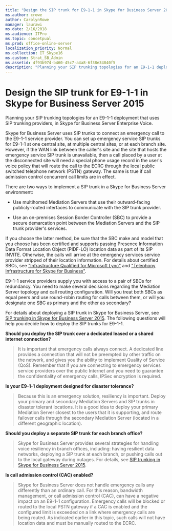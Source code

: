 ```yaml
---
title: "Design the SIP trunk for E9-1-1 in Skype for Business Server 2015"
ms.author: crowe
author: CarolynRowe
manager: laurawi
ms.date: 2/16/2018
ms.audience: ITPro
ms.topic: concetpual
ms.prod: office-online-server
localization_priority: Normal
ms.collection: IT_Skype16
ms.custom: Strat_SB_Admin
ms.assetid: 4f93b974-b460-45c7-a4a8-6f38e34840f5
description: "Planning your SIP trunking topologies for an E9-1-1 deployment that uses SIP trunking providers, in Skype for Business Server Enterprise Voice."
---
```


# Design the SIP trunk for E9-1-1 in Skype for Business Server 2015
 
Planning your SIP trunking topologies for an E9-1-1 deployment that uses SIP trunking providers, in Skype for Business Server Enterprise Voice.
  
Skype for Business Server uses SIP trunks to connect an emergency call to the E9-1-1 service provider. You can set up emergency service SIP trunks for E9-1-1 at one central site, at multiple central sites, or at each branch site. However, if the WAN link between the caller's site and the site that hosts the emergency service SIP trunk is unavailable, then a call placed by a user at the disconnected site will need a special phone usage record in the user's voice policy that will route the call to the ECRC through the local public switched telephone network (PSTN) gateway. The same is true if call admission control concurrent call limits are in effect.
  
There are two ways to implement a SIP trunk in a Skype for Business Server environment:
  
- Use multihomed Mediation Servers that use their outward-facing publicly-routed interfaces to communicate with the SIP trunk provider.
    
- Use an on-premises Session Border Controller (SBC) to provide a secure demarcation point between the Mediation Servers and the SIP trunk provider's services.
    
If you choose the latter method, be sure that the SBC make and model that you choose has been certified and supports passing Presence Information Data Format Location Object (PIDF-LO) location data as part of its SIP INVITE. Otherwise, the calls will arrive at the emergency services service provider stripped of their location information. For details about certified SBCs, see   ["Infrastructure Qualified for Microsoft Lync"](https://go.microsoft.com/fwlink/p/?LinkId=248425) and ["Telephony Infrastructure for Skype for Business"](https://technet.microsoft.com/en-us/office/dn947483).
  
E9-1-1 service providers supply you with access to a pair of SBCs for redundancy. You need to make several decisions regarding the Mediation Server topology and call routing configuration. Will you treat both SBCs as equal peers and use round-robin routing for calls between them, or will you designate one SBC as primary and the other as secondary?
  
For details about deploying a SIP trunk in Skype for Business Server, see [SIP trunking in Skype for Business Server 2015](sip-trunking.md). The following questions will help you decide how to deploy the SIP trunks for E9-1-1.
  
 **Should you deploy the SIP trunk over a dedicated leased or a shared internet connection?**
  
> It is important that emergency calls always connect. A dedicated line provides a connection that will not be preempted by other traffic on the network, and gives you the ability to implement Quality of Service (QoS). Remember that if you are connecting to emergency services service providers over the public Internet and you need to guarantee the confidentiality of emergency calls, IPSec encryption is required. 
    
 **Is your E9-1-1 deployment designed for disaster tolerance?**
  
> Because this is an emergency solution, resiliency is important. Deploy your primary and secondary Mediation Servers and SIP trunks in disaster tolerant locations. It is a good idea to deploy your primary Mediation Server closest to the users that it is supporting, and route failover calls through the secondary Mediation Server (located in a different geographic location). 
    
 **Should you deploy a separate SIP trunk for each branch office?**
  
> Skype for Business Server provides several strategies for handling voice resiliency in branch offices, including: having resilient data networks, deploying a SIP trunk at each branch, or pushing calls out to the local gateway during outages. For details, see [SIP trunking in Skype for Business Server 2015](sip-trunking.md).
    
 **Is call admission control (CAC) enabled?**
  
> Skype for Business Server does not handle emergency calls any differently than an ordinary call. For this reason, bandwidth management, or call admission control (CAC), can have a negative impact on an E9-1-1 configuration. Emergency calls will be blocked or routed to the local PSTN gateway if a CAC is enabled and the configured limit is exceeded on a link where emergency calls are being routed. As indicated earlier in this topic, such calls will not have location data and must be manually routed to the ECRC.
    

